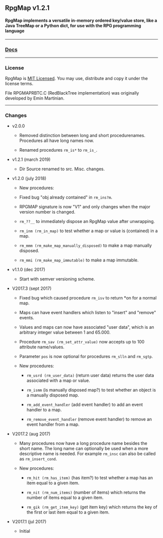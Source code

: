 ## RpgMap v1.2.1

#### RpgMap implements a versatile in-memory ordered key/value store, like a Java TreeMap or a Python dict, for use with the RPG programming language

***

### [Docs](https://johnerps.com/RpgMap/docs/index.html)

***

### License

RpgMap is [MIT Licensed](LICENSE). You may use, distribute and copy it under the license terms.

File RPGMAPRBTC.C (RedBlackTree implementation) was originally developed by Emin Martinian.

***

### Changes

* v2.0.0

  * Removed distinction between long and short procedurenames. Procedures all have long names now.

  * Renamed procedures `rm_is*` to `rm_is_`.

* v1.2.1 (march 2019)

  * Dir Source renamed to src. Misc. changes.

* v1.2.0 (july 2018)

  * New procedures:

  * Fixed bug "obj already contained" in `rm_ins?m`.

  * RPGMAP signature is now "V1" and only changes when the major version number is changed.

  * `rm_??__` to immediately dispose an RpgMap value after unwrapping.

  * `rm_inm (rm_in_map)` to test whether a map or value is (contained) in a map.

  * `rm_mmm (rm_make_map_manually_disposed)` to make a map manually disposed.

  * `rm_mmi (rm_make_map_immutable)` to make a map immutable.

* v1.1.0 (dec 2017)

  * Start with semver versioning scheme.

* V2017.3 (sept 2017)

  * Fixed bug which caused procedure `rm_isv` to return *on for a normal map.

  * Maps can have event handlers which listen to "insert" and "remove" events.

  * Values and maps can now have associated "user data", which is an arbitrary integer value between 1 and 65.000.

  * Procedure `rm_sav (rm_set_attr_value)` now accepts up to 100 attribute name/values.

  * Parameter `pos` is now optional for procedures `rm_slln` and `rm_sgtp`.

  * New procedures:

    * `rm_usrd (rm_user_data)` (return user data) returns the user data associated with a map or value.

    * `rm_ismm` (is manually disposed map?) to test whether an object is a manually disposed map.

    * `rm_add_event_handler` (add event handler) to add an event handler to a map.

    * `rm_remove_event_handler` (remove event handler) to remove an event handler from a map.

* V2017.2 (aug 2017)

  * Many procedures now have a long procedure name besides the short name. The long name
  can optionally be used when a more descriptive name is needed. For example `rm_insc` can also be called as `rm_insert_cond`.

  * New procedures:

    * `rm_hit (rm_has_item)` (has item?) to test whether a map has an item equal to a given item.

    * `rm_nit (rm_num_items)` (number of items) which returns the number of items equal to a given item.

    * `rm_gik (rm_get_item_key)` (get item key) which returns the key of the first or last item equal to a given item.

* V2017.1 (jul 2017)

  * Initial
